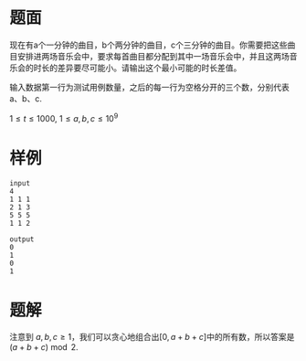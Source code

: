 # 题面

现在有a个一分钟的曲目，b个两分钟的曲目，c个三分钟的曲目。你需要把这些曲目安排进两场音乐会中，要求每首曲目都分配到其中一场音乐会中，并且这两场音乐会的时长的差异要尽可能小。请输出这个最小可能的时长差值。

输入数据第一行为测试用例数量，之后的每一行为空格分开的三个数，分别代表a、b、c.

$1 \le t \le 1000,\ 1 \le a,b,c \le 10^9$

# 样例
```
input
4
1 1 1
2 1 3
5 5 5
1 1 2
```

``` 
output
0
1
0
1
```

# 题解

注意到 $a,b,c \ge 1$，我们可以贪心地组合出$[0,a+b+c]$中的所有数，所以答案是 $(a+b+c) \bmod 2$.